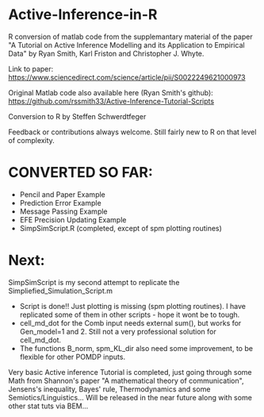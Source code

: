 # Active-Inference-in-R

 R conversion of matlab code from the supplemantary material
 of the paper "A Tutorial on Active Inference Modelling and its Application to Empirical Data" 
 by Ryan Smith, Karl Friston and Christopher J. Whyte.

 Link to paper: https://www.sciencedirect.com/science/article/pii/S0022249621000973
 
 Original Matlab code also available here (Ryan Smith's github):  https://github.com/rssmith33/Active-Inference-Tutorial-Scripts

 Conversion to R by Steffen Schwerdtfeger

 Feedback or contributions always welcome. Still fairly new to R on that level of complexity.
 
 
# CONVERTED SO FAR:

- Pencil and Paper Example
- Prediction Error Example
- Message Passing Example
- EFE Precision Updating Example 
- SimpSimScript.R (completed, except of spm plotting routines)

# Next:
SimpSimScript is my second attempt to replicate the Simpliefied_Simulation_Script.m 
- Script is done!! Just plotting is missing (spm plotting routines). I have replicated some of them in other scripts - hope it wont be to tough. 
- cell_md_dot for the Comb input needs external sum(), but works for Gen_model=1 and 2. Still not a very professional solution for cell_md_dot.
- The functions B_norm, spm_KL_dir also need some improvement, to be flexible for other POMDP inputs. 
 
Very basic Active inference Tutorial is completed, just going through some Math from Shannon's paper "A mathematical theory of communication", 
Jensens's inequality, Bayes' rule, Thermodynamics and some Semiotics/Linguistics... Will be released in the near future along with some other stat tuts via BEM... 



 
